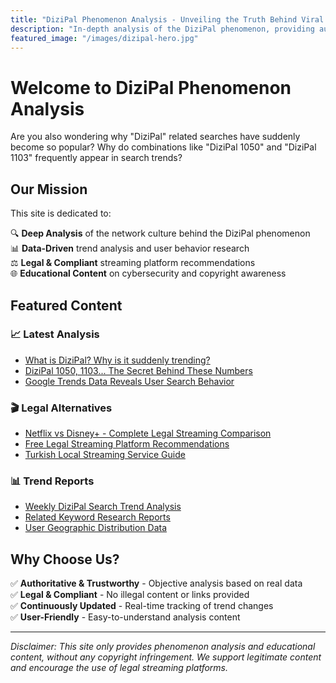 ```yaml
---
title: "DiziPal Phenomenon Analysis - Unveiling the Truth Behind Viral Search Trends"
description: "In-depth analysis of the DiziPal phenomenon, providing authoritative trend analysis and legal streaming platform recommendations. Understand the network culture behind hot keywords like DiziPal 1050, 1103, and more."
featured_image: "/images/dizipal-hero.jpg"
---
```


# Welcome to DiziPal Phenomenon Analysis

Are you also wondering why "DiziPal" related searches have suddenly become so popular? Why do combinations like "DiziPal 1050" and "DiziPal 1103" frequently appear in search trends?

## Our Mission

This site is dedicated to:

🔍 **Deep Analysis** of the network culture behind the DiziPal phenomenon  
📊 **Data-Driven** trend analysis and user behavior research  
⚖️ **Legal & Compliant** streaming platform recommendations  
🌐 **Educational Content** on cybersecurity and copyright awareness  

## Featured Content

### 📈 Latest Analysis
- [What is DiziPal? Why is it suddenly trending?](/posts/what-is-dizipal/)
- [DiziPal 1050, 1103... The Secret Behind These Numbers](/posts/dizipal-numbers-explained/)
- [Google Trends Data Reveals User Search Behavior](/posts/google-trends-analysis/)

### 🎬 Legal Alternatives
- [Netflix vs Disney+ - Complete Legal Streaming Comparison](/posts/legal-streaming-comparison/)
- [Free Legal Streaming Platform Recommendations](/posts/free-legal-platforms/)
- [Turkish Local Streaming Service Guide](/posts/turkish-streaming-services/)

### 📊 Trend Reports
- [Weekly DiziPal Search Trend Analysis](/trends/weekly-analysis/)
- [Related Keyword Research Reports](/trends/keyword-research/)
- [User Geographic Distribution Data](/trends/geographic-analysis/)

## Why Choose Us?

✅ **Authoritative & Trustworthy** - Objective analysis based on real data  
✅ **Legal & Compliant** - No illegal content or links provided  
✅ **Continuously Updated** - Real-time tracking of trend changes  
✅ **User-Friendly** - Easy-to-understand analysis content  

---

*Disclaimer: This site only provides phenomenon analysis and educational content, without any copyright infringement. We support legitimate content and encourage the use of legal streaming platforms.*
